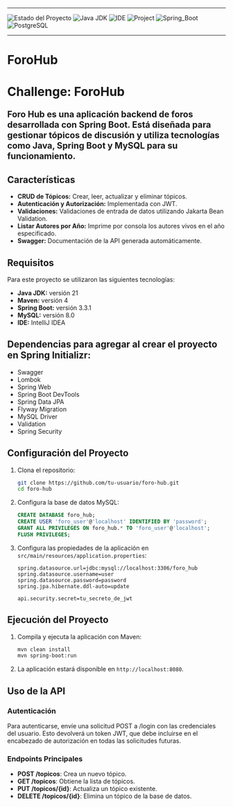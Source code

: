 ___
![Estado del Proyecto](https://img.shields.io/badge/STATUS-FINALIZADO-green)
![Java JDK](https://img.shields.io/badge/Java_JDK-v21.0-blue)
![IDE](https://img.shields.io/badge/IDE-Intellij_IDEA-blue)
![Project](https://img.shields.io/badge/Project-Maven-blue)
![Spring_Boot](https://img.shields.io/badge/Spring_Boot-v3.3.1-blue)
![PostgreSQL](https://img.shields.io/badge/MySQL-v8.0-blue)
___

# ForoHub 

# Challenge: ForoHub

### <span style="font-size:larger;">Foro Hub es una aplicación backend de foros desarrollada con Spring Boot. Está diseñada para gestionar tópicos de discusión y utiliza tecnologías como Java, Spring Boot y MySQL para su funcionamiento.

## Características 

- **CRUD de Tópicos:** Crear, leer, actualizar y eliminar tópicos.
- **Autenticación y Autorización:**  Implementada con JWT.
- **Validaciones:** Validaciones de entrada de datos utilizando Jakarta Bean Validation.
- **Listar Autores por Año:** Imprime por consola los autores vivos en el año especificado.
- **Swagger:** Documentación de la API generada automáticamente.

## Requisitos 

Para este proyecto se utilizaron las siguientes tecnologías:
- **Java JDK:** versión 21
- **Maven:** versión 4
- **Spring Boot:** versión 3.3.1
- **MySQL:** versión 8.0
- **IDE:** IntelliJ IDEA

## Dependencias para agregar al crear el proyecto en Spring Initializr:
- Swagger
- Lombok
- Spring Web
- Spring Boot DevTools
- Spring Data JPA
- Flyway Migration
- MySQL Driver
- Validation
- Spring Security

## Configuración del Proyecto

1. Clona el repositorio:

    ```bash
    git clone https://github.com/tu-usuario/foro-hub.git
    cd foro-hub
    ```

2. Configura la base de datos MySQL:

    ```sql
    CREATE DATABASE foro_hub;
    CREATE USER 'foro_user'@'localhost' IDENTIFIED BY 'password';
    GRANT ALL PRIVILEGES ON foro_hub.* TO 'foro_user'@'localhost';
    FLUSH PRIVILEGES;
    ```

3. Configura las propiedades de la aplicación en `src/main/resources/application.properties`:

    ```properties
    spring.datasource.url=jdbc:mysql://localhost:3306/foro_hub
    spring.datasource.username=user
    spring.datasource.password=password
    spring.jpa.hibernate.ddl-auto=update

    api.security.secret=tu_secreto_de_jwt
    ```

## Ejecución del Proyecto

1. Compila y ejecuta la aplicación con Maven:

    ```bash
    mvn clean install
    mvn spring-boot:run
    ```

2. La aplicación estará disponible en `http://localhost:8080`.

## Uso de la API

### Autenticación

Para autenticarse, envíe una solicitud POST a /login con las credenciales del usuario. Esto devolverá un token JWT, que debe incluirse en el encabezado de autorización en todas las solicitudes futuras.

### Endpoints Principales

- **POST /topicos**: Crea un nuevo tópico.
- **GET /topicos**: Obtiene la lista de tópicos.
- **PUT /topicos/{id}**: Actualiza un tópico existente.
- **DELETE /topicos/{id}**: Elimina un tópico de la base de datos.
